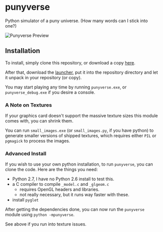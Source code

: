 punyverse
=========

Python simulator of a puny universe. (How many words can I stick into one?)

![Punyverse Preview](https://quantum2.xyz/wp-content/uploads/2017/07/punyverse.png)

Installation
------------

To install, simply clone this repository, or download a copy [here](https://github.com/quantum5/punyverse/archive/master.zip).

After that, download the [launcher](https://github.com/quantum5/punyverse/releases/download/launcher0.4/launcher.exe),
put it into the repository directory and let it unpack in your repository (or copy).

You may start playing any time by running `punyverse.exe`, or `punyverse_debug.exe` if you desire a console.

### A Note on Textures

If your graphics card doesn't support the massive texture sizes this module comes with, you can shrink them.

You can run `small_images.exe` (or `small_images.py`, if you have python) to generate smaller versions of
shipped textures, which requires either `PIL` or `pgmagick` to process the images.

### Advanced Install

If you wish to use your own python installation, to run `punyverse`, you can clone the code.
Here are the things you need:

* Python 2.7, I have no Python 2.6 install to test this.
* a C compiler to compile `_model.c` and `_glgeom.c`
  * requires OpenGL headers and libraries.
  * not really necessary, but it runs way faster with these.
* install `pyglet`

After getting the dependencies done, you can now run the `punyverse` module using `python -mpunyverse`.

See above if you run into texture issues.
